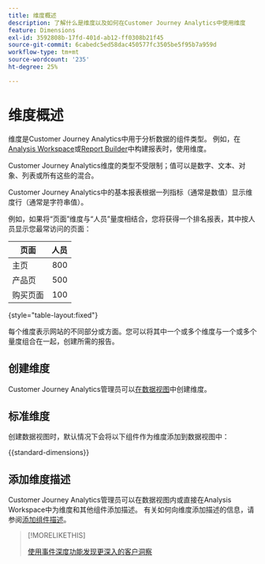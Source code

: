 ```yaml
---
title: 维度概述
description: 了解什么是维度以及如何在Customer Journey Analytics中使用维度
feature: Dimensions
exl-id: 3592808b-17fd-401d-ab12-ff0308b21f45
source-git-commit: 6cabedc5ed58dac450577fc3505be5f95b7a959d
workflow-type: tm+mt
source-wordcount: '235'
ht-degree: 25%

---
```


# 维度概述

维度是Customer Journey Analytics中用于分析数据的组件类型。 例如，在[Analysis Workspace](/help/analysis-workspace/home.md)或[Report Builder](/help/report-builder/rb-overview.md)中构建报表时，使用维度。

Customer Journey Analytics维度的类型不受限制；值可以是数字、文本、对象、列表或所有这些的混合。

Customer Journey Analytics中的基本报表根据一列指标（通常是数值）显示维度行（通常是字符串值）。

例如，如果将“页面”维度与“人员”量度相结合，您将获得一个排名报表，其中按人员显示您最常访问的页面：

| 页面 | 人员 |
| --- | ---: |
| 主页 | 800 |
| 产品页 | 500 |
| 购买页面 | 100 |

{style="table-layout:fixed"}

每个维度表示网站的不同部分或方面。您可以将其中一个或多个维度与一个或多个量度组合在一起，创建所需的报告。


## 创建维度

Customer Journey Analytics管理员可以[在数据视图](/help/data-views/create-dataview.md#components)中创建维度。

## 标准维度

创建数据视图时，默认情况下会将以下组件作为维度添加到数据视图中：

{{standard-dimensions}}


## 添加维度描述

Customer Journey Analytics管理员可以在数据视图内或直接在Analysis Workspace中为维度和其他组件添加描述。 有关如何向维度添加描述的信息，请参阅[添加组件描述](/help/components/add-component-descriptions.md)。

>[!MORELIKETHIS]
>
>[使用事件深度功能发现更深入的客户洞察](https://experienceleaguecommunities.adobe.com/t5/adobe-analytics-blogs/discover-deeper-customer-insights-with-adobe-customer-journey/ba-p/753947#M576)
>

